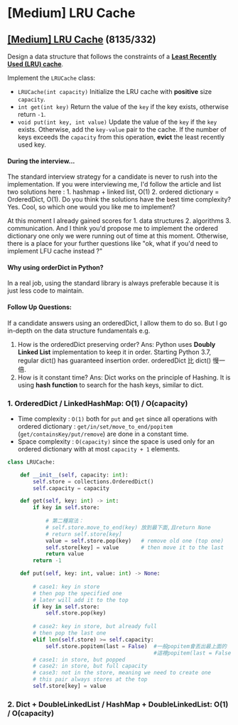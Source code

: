 # \[Medium\] LRU Cache

## [\[Medium\] LRU Cache](https://leetcode.com/problems/lru-cache/)     \(8135/332\)

Design a data structure that follows the constraints of a [**Least Recently Used \(LRU\) cache**](https://en.wikipedia.org/wiki/Cache_replacement_policies#LRU).

Implement the `LRUCache` class:

* `LRUCache(int capacity)` Initialize the LRU cache with **positive** size `capacity`.
* `int get(int key)` Return the value of the `key` if the key exists, otherwise return `-1`.
* `void put(int key, int value)` Update the value of the `key` if the `key` exists. Otherwise, add the `key-value` pair to the cache. If the number of keys exceeds the `capacity` from this operation, **evict** the least recently used key.

#### During the interview...

The standard interview strategy for a candidate is never to rush into the implementation. If you were interviewing me, I'd follow the article and list two solutions here : 1. hashmap + linked list, O\(1\) 2. ordered dictionary = OrderedDict, O\(1\). Do you think the solutions have the best time complexity? Yes. Cool, so which one would you like me to implement?

At this moment I already gained scores for 1. data structures 2. algorithms 3. communication. And I think you'd propose me to implement the ordered dictionary one only we were running out of time at this moment. Otherwise, there is a place for your further questions like "ok, what if you'd need to implement LFU cache instead ?"

#### Why using orderDict in Python?

In a real job, using the standard library is always preferable because it is just less code to maintain.

#### Follow Up Questions:

If a candidate answers using an orderedDict, I allow them to do so. But I go in-depth on the data structure fundamentals e.g. 

1. How is the orderedDict preserving order?   Ans: Python uses **Doubly Linked List** implementation to keep it in order.           Starting Python 3.7, regular dict\(\) has guaranteed insertion order.           orderedDict 比 dict\(\) 慢一倍.
2. How is it constant time? Ans: Dict works on the principle of Hashing. It is using **hash function** to search for the hash keys, similar to dict. 

### 1. OrderedDict / LinkedHashMap:    O\(1\) / O\(capacity\)

* Time complexity : `O(1)` both for `put` and `get` since all operations with ordered dictionary : `get/in/set/move_to_end/popitem` \(`get/containsKey/put/remove`\) are done in a constant time.
* Space complexity : `O(capacity)` since the space is used only for an ordered dictionary with at most `capacity + 1` elements.

```python
class LRUCache:

    def __init__(self, capacity: int):
        self.store = collections.OrderedDict()
        self.capacity = capacity

    def get(self, key: int) -> int:
        if key in self.store:
        
            # 第二種寫法：
            # self.store.move_to_end(key) 放到最下面,且return None
            # return self.store[key]
            value = self.store.pop(key)   # remove old one (top one)
            self.store[key] = value       # then move it to the last
            return value
        return -1

    def put(self, key: int, value: int) -> None:
        
        # case1: key in store
        # then pop the specified one
        # later will add it to the top
        if key in self.store:
            self.store.pop(key)                
        
        # case2: key in store, but already full
        # then pop the last one
        elif len(self.store) >= self.capacity: 
            self.store.popitem(last = False)  #一般popitem會丟出最上面的
                                              #這裡popitem(last = False)會丟最下面
        # case1: in store, but popped    
        # case2: in store, but full capacity
        # case3: not in the store, meaning we need to create one
        # this pair always stores at the top
        self.store[key] = value
```

### 2. Dict + DoubleLinkedList / HashMap + DoubleLinkedList:    O\(1\) / O\(capacity\)

